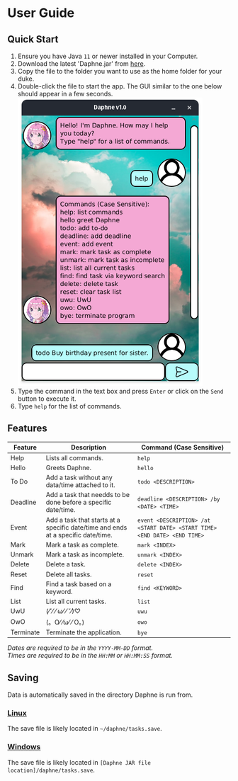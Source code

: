 # User Guide

## Quick Start
1. Ensure you have Java `11` or newer installed in your Computer.
2. Download the latest 'Daphne.jar' from [here](https://github.com/TypeDefinition/ip/releases).
3. Copy the file to the folder you want to use as the home folder for your duke.
4. Double-click the file to start the app. The GUI similar to the one below should appear in a few seconds.  
   ![](Ui.png)
5. Type the command in the text box and press `Enter` or click on the `Send` button to execute it.
6. Type `help` for the list of commands.

## Features
| Feature   | Description                                                                      | Command (Case Sensitive)                                                  |  
|-----------|----------------------------------------------------------------------------------|---------------------------------------------------------------------------|
| Help      | Lists all commands.                                                              | `help`                                                                    |
| Hello     | Greets Daphne.                                                                   | `hello`                                                                   |
| To Do     | Add a task without any data/time attached to it.                                 | `todo <DESCRIPTION>`                                                      |
| Deadline  | Add a task that needds to be done before a specific date/time.                   | `deadline <DESCRIPTION> /by <DATE> <TIME>`                                |
| Event     | Add a task that starts at a specific date/time and ends at a specific date/time. | `event <DESCRIPTION> /at <START DATE> <START TIME> <END DATE> <END TIME>` |
| Mark      | Mark a task as complete.                                                         | `mark <INDEX>`                                                            |
| Unmark    | Mark a task as incomplete.                                                       | `unmark <INDEX>`                                                          |
| Delete    | Delete a task.                                                                   | `delete <INDEX> `                                                         |
| Reset     | Delete all tasks.                                                                | `reset`                                                                   |
| Find      | Find a task based on a keyword.                                                  | `find <KEYWORD>`                                                          |
| List      | List all current tasks.                                                          | `list`                                                                    |
| UwU       | (⁄˘⁄ ⁄ ω⁄ ⁄ ˘⁄)♡                                                                 | `uwu`                                                                     |
| OwO       | (。O⁄ ⁄ω⁄ ⁄ O。)                                                                  | `owo`                                                                     |
| Terminate | Terminate the application.                                                       | `bye`                                                                     |

*Dates are required to be in the `YYYY-MM-DD` format.*  
*Times are required to be in the `HH:MM` or `HH:MM:SS` format.*

## Saving
Data is automatically saved in the directory Daphne is run from.
### [Linux](https://pop.system76.com/)
The save file is likely located in `~/daphne/tasks.save`.
### [Windows](https://www.microsoft.com/en-sg/windows/windows-11)
The save file is likely located in `[Daphne JAR file location]/daphne/tasks.save`.
